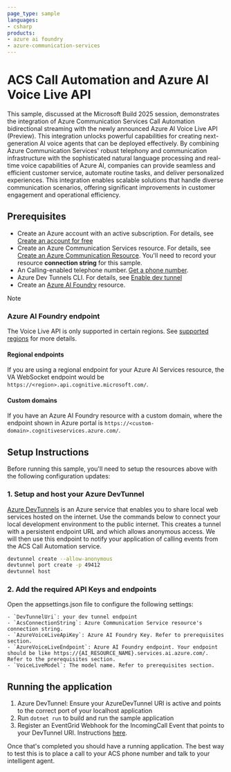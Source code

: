 ```yaml
---
page_type: sample
languages:
- csharp
products:
- azure ai foundry
- azure-communication-services
---
```


# ACS Call Automation and Azure AI Voice Live API 

This sample, discussed at the Microsoft Build 2025 session, demonstrates the integration of Azure Communication Services Call Automation bidirectional streaming with the newly announced Azure AI Voice Live API (Preview). This integration unlocks powerful capabilities for creating next-generation AI voice agents that can be deployed effectively. By combining Azure Communication Services' robust telephony and communication infrastructure with the sophisticated natural language processing and real-time voice capabilities of Azure AI, companies can provide seamless and efficient customer service, automate routine tasks, and deliver personalized experiences. This integration enables scalable solutions that handle diverse communication scenarios, offering significant improvements in customer engagement and operational efficiency.

## Prerequisites

- Create an Azure account with an active subscription. For details, see [Create an account for free](https://azure.microsoft.com/free/)
- Create an Azure Communication Services resource. For details, see [Create an Azure Communication Resource](https://docs.microsoft.com/azure/communication-services/quickstarts/create-communication-resource). You'll need to record your resource **connection string** for this sample.
- An Calling-enabled telephone number. [Get a phone number](https://learn.microsoft.com/en-us/azure/communication-services/quickstarts/telephony/get-phone-number?tabs=windows&pivots=platform-azp).
- Azure Dev Tunnels CLI. For details, see  [Enable dev tunnel](https://learn.microsoft.com/en-us/azure/developer/dev-tunnels/get-started?tabs=windows)
- Create an [Azure AI Foundry](https://ai.azure.com/) resource.

>[!NOTE]
> ### Azure AI Foundry endpoint
> The Voice Live API is only supported in certain regions. See [supported regions](https://learn.microsoft.com/en-us/azure/ai-services/speech-service/regions?tabs=voice-live#regions) for more details.
>#### Regional endpoints
>If you are using a regional endpoint for your Azure AI Services resource, the VA WebSocket endpoint would be `https://<region>.api.cognitive.microsoft.com/`.
>#### Custom domains
>If you have an Azure AI Foundry resource with a custom domain, where the endpoint shown in Azure portal is `https://<custom-domain>.cognitiveservices.azure.com/`.

## Setup Instructions

Before running this sample, you'll need to setup the resources above with the following configuration updates:

### 1. Setup and host your Azure DevTunnel

[Azure DevTunnels](https://learn.microsoft.com/en-us/azure/developer/dev-tunnels/overview) is an Azure service that enables you to share local web services hosted on the internet. Use the commands below to connect your local development environment to the public internet. This creates a tunnel with a persistent endpoint URL and which allows anonymous access. We will then use this endpoint to notify your application of calling events from the ACS Call Automation service.

```bash
devtunnel create --allow-anonymous
devtunnel port create -p 49412
devtunnel host
```

### 2. Add the required API Keys and endpoints
Open the appsettings.json file to configure the following settings:

    - `DevTunnelUri`: your dev tunnel endpoint
    - `AcsConnectionString`: Azure Communication Service resource's connection string.
    - `AzureVoiceLiveApiKey`: Azure AI Foundry Key. Refer to prerequisites section.
    - `AzureVoiceLiveEndpoint`: Azure AI Foundry endpoint. Your endpoint should be like https://{AI_RESOURCE_NAME}.services.ai.azure.com/. Refer to the prerequisites section.
    - `VoiceLiveModel`: The model name. Refer to prerequisites section.

## Running the application

1. Azure DevTunnel: Ensure your AzureDevTunnel URI is active and points to the correct port of your localhost application
2. Run `dotnet run` to build and run the sample application
3. Register an EventGrid Webhook for the IncomingCall Event that points to your DevTunnel URI. Instructions [here](https://learn.microsoft.com/en-us/azure/communication-services/concepts/call-automation/incoming-call-notification).


Once that's completed you should have a running application. The best way to test this is to place a call to your ACS phone number and talk to your intelligent agent.

